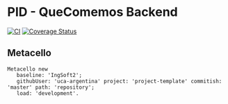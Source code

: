 # PID - QueComemos Backend

[![CI](https://github.com/uca-pid/2025-pitlane-back/actions/workflows/GHA.yml/badge.svg)](https://github.com/uca-pid/2025-pitlane-back/actions/workflows/GHA.yml)
[![Coverage Status](https://coveralls.io/repos/github/uca-pid/2025-pitlane-back/badge.svg?branch=master)](https://coveralls.io/github/uca-pid/2025-pitlane-back?branch=master)

## Metacello

```smalltalk
Metacello new
   baseline: 'IngSoft2';
   githubUser: 'uca-argentina' project: 'project-template' commitish: 'master' path: 'repository';
   load: 'development'.
```
